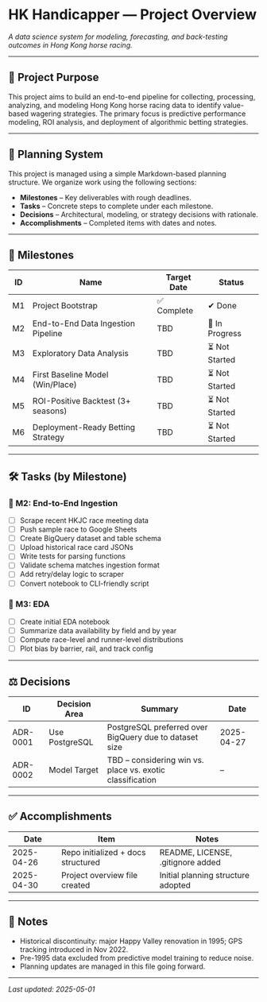 # HK Handicapper — Project Overview

*A data science system for modeling, forecasting, and back-testing outcomes in Hong Kong horse racing.*

---

## 📍 Project Purpose

This project aims to build an end-to-end pipeline for collecting, processing, analyzing, and modeling Hong Kong horse racing data to identify value-based wagering strategies. The primary focus is predictive performance modeling, ROI analysis, and deployment of algorithmic betting strategies.

---

## 📅 Planning System

This project is managed using a simple Markdown-based planning structure. We organize work using the following sections:

- **Milestones** – Key deliverables with rough deadlines.
- **Tasks** – Concrete steps to complete under each milestone.
- **Decisions** – Architectural, modeling, or strategy decisions with rationale.
- **Accomplishments** – Completed items with dates and notes.

---

## 🎯 Milestones

| ID   | Name                                | Target Date | Status       |
|------|-------------------------------------|-------------|--------------|
| M1   | Project Bootstrap                   | ✅ Complete  | ✔ Done       |
| M2   | End-to-End Data Ingestion Pipeline  | TBD         | 🔄 In Progress |
| M3   | Exploratory Data Analysis           | TBD         | ⏳ Not Started |
| M4   | First Baseline Model (Win/Place)    | TBD         | ⏳ Not Started |
| M5   | ROI-Positive Backtest (3+ seasons)  | TBD         | ⏳ Not Started |
| M6   | Deployment-Ready Betting Strategy   | TBD         | ⏳ Not Started |

---

## 🛠 Tasks (by Milestone)

### 🔹 M2: End-to-End Ingestion

- [ ] Scrape recent HKJC race meeting data
- [ ] Push sample race to Google Sheets
- [ ] Create BigQuery dataset and table schema
- [ ] Upload historical race card JSONs
- [ ] Write tests for parsing functions
- [ ] Validate schema matches ingestion format
- [ ] Add retry/delay logic to scraper
- [ ] Convert notebook to CLI-friendly script

### 🔹 M3: EDA

- [ ] Create initial EDA notebook
- [ ] Summarize data availability by field and by year
- [ ] Compute race-level and runner-level distributions
- [ ] Plot bias by barrier, rail, and track config

---

## ⚖️ Decisions

| ID       | Decision Area      | Summary                                                   | Date       |
|----------|--------------------|------------------------------------------------------------|------------|
| ADR-0001 | Use PostgreSQL     | PostgreSQL preferred over BigQuery due to dataset size    | 2025-04-27 |
| ADR-0002 | Model Target       | TBD – considering win vs. place vs. exotic classification | –          |

---

## ✅ Accomplishments

| Date       | Item                               | Notes                             |
|------------|------------------------------------|-----------------------------------|
| 2025-04-26 | Repo initialized + docs structured | README, LICENSE, .gitignore added |
| 2025-04-30 | Project overview file created      | Initial planning structure adopted|

---

## 📌 Notes

- Historical discontinuity: major Happy Valley renovation in 1995; GPS tracking introduced in Nov 2022.
- Pre-1995 data excluded from predictive model training to reduce noise.
- Planning updates are managed in this file going forward.

---

*Last updated: 2025-05-01*
